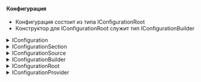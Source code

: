 #### Конфигурация 
  - Конфигурация состоит из типа IConfigurationRoot
  - Конструктор для IConfigurationRoot служит тип IConfigurationBuilder


<details>
  <summary>IConfiguration</summary>

```cs
public interface IConfiguration
{
    string? this[string key] { get; set; }
    IConfigurationSection GetSection(string key);
    IEnumerable<IConfigurationSection> GetChildren();
    IChangeToken GetReloadToken();
}
```
</details>

<details>
  <summary>IConfigurationSection</summary>

```cs
public interface IConfigurationSection : IConfiguration
{
   string Key { get; }
   string Path { get; }
   string? Value { get; set; }
}
```
</details>

<details>
  <summary>IConfigurationSource</summary>

```cs
public interface IConfigurationSource
{
    IConfigurationProvider Build(IConfigurationBuilder builder);
}
```
</details>

<details>
  <summary>IConfigurationBuilder</summary>

```cs
public interface IConfigurationBuilder
{
    IDictionary<string, object> Properties { get; }
    IList<IConfigurationSource> Sources { get; }
    IConfigurationBuilder Add(IConfigurationSource source);
    IConfigurationRoot Build();
}
```
</details>

<details>
  <summary>IConfigurationRoot</summary>

```cs
public interface IConfigurationRoot : IConfiguration
{
   void Reload();
   IEnumerable<IConfigurationProvider> Providers { get; }
}
```
</details>

<details>
  <summary>IConfigurationProvider</summary>

```cs
public interface IConfigurationProvider
{
    bool TryGet(string key, out string? value);
    void Set(string key, string? value);
    IChangeToken GetReloadToken();
    void Load();
    IEnumerable<string> GetChildKeys(IEnumerable<string> earlierKeys, string? parentPath);
}
```
</details>

